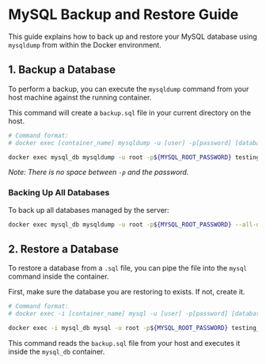 # MySQL Backup and Restore Guide

This guide explains how to back up and restore your MySQL database using `mysqldump` from within the Docker environment.

## 1. Backup a Database

To perform a backup, you can execute the `mysqldump` command from your host machine against the running container.

This command will create a `backup.sql` file in your current directory on the host.

```bash
# Command format:
# docker exec [container_name] mysqldump -u [user] -p[password] [database_name] > [backup_file.sql]

docker exec mysql_db mysqldump -u root -p${MYSQL_ROOT_PASSWORD} testing_db > backup.sql
```

*Note: There is no space between `-p` and the password.*

### Backing Up All Databases

To back up all databases managed by the server:

```bash
docker exec mysql_db mysqldump -u root -p${MYSQL_ROOT_PASSWORD} --all-databases > all_databases_backup.sql
```

## 2. Restore a Database

To restore a database from a `.sql` file, you can pipe the file into the `mysql` command inside the container.

First, make sure the database you are restoring to exists. If not, create it.

```bash
# Command format:
# docker exec -i [container_name] mysql -u [user] -p[password] [database_name] < [backup_file.sql]

docker exec -i mysql_db mysql -u root -p${MYSQL_ROOT_PASSWORD} testing_db < backup.sql
```

This command reads the `backup.sql` file from your host and executes it inside the `mysql_db` container.

